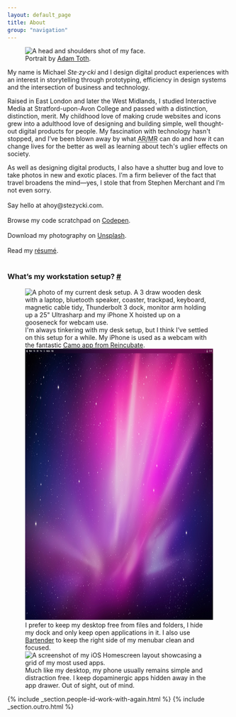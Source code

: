 ```yaml
---
layout: default_page
title: About
group: "navigation"
---
```

<div class="text-col">
  <figure class="gallery">
    <picture>
      <source
        type="image/webp"
        srcset="/assets/img/content/mugshot-tadam.webp 1x,
                /assets/img/content/mugshot-tadam@2x.webp 2x">
      <source
        type="image/jpg"
        srcset="/assets/img/content/mugshot-tadam.jpg 1x,
                /assets/img/content/mugshot-tadam@2x.jpg 2x">
      <img
        src="/assets/img/content/mugshot-tadam.jpg"
        srcset="/assets/img/content/mugshot-tadam.jpg 1x,
                /assets/img/content/mugshot-tadam@2x.jpg 2x"
        alt="A head and shoulders shot of my face."
        loading="auto"
        class="u--m-bottom"
        width="480"
        height="480">
    </picture>
    <figcaption>Portrait by <a href="https://tadam.co.uk" title="Headshots from London based Photographer, Adam Toth.">Adam Toth</a>.</figcaption>
  </figure>
  <p>My name is Michael <dfn title="[Ste-zee-key]">Ste&middot;zy&middot;cki</dfn> and I design digital product experiences with an interest in storytelling through prototyping, efficiency in design systems and the intersection of business and technology.</p>
  <p>Raised in East London and later the West Midlands, I studied Interactive Media at Stratford-upon-Avon College and passed with a distinction, distinction, merit. My childhood love of making crude websites and icons grew into a adulthood love of designing and building simple, well thought-out digital products for people. My fascination with technology hasn't stopped, and I’ve been blown away by what <abbr title="Augmented Reality/Mixed Reality">AR/MR</abbr> can do and how it can change lives for the better as well as learning about tech's uglier effects on society.</p>
  <p>As well as designing digital products, I also have a shutter bug and love to take photos in new and exotic places. I’m a firm believer of the fact that travel broadens the mind—yes, I stole that from Stephen Merchant and I’m not even sorry.<br><br>
  Say hello at <label for="toggle-checkbox" class="toggle-label" title="Drop me a line.">ahoy@stezycki.com</label>.<br><br>
  Browse my code scratchpad on <a href="https://codepen.io/mr-stezz/" title="Have a look at my code scrapbook on Codepen." rel="noreferrer" target="_blank" aria-label="Codepen (Opens in new tab)">Codepen</a>.<br><br>
  Download my photography on <a href="https://unsplash.com/@stez" title="Download my photography for free on Unsplash." rel="noreferrer" target="_blank" aria-label="Unsplash (Opens in new tab)">Unsplash</a>.<br><br>
  Read my <a href="https://codepen.io/mr-stezz/full/PLKGEG" rel="noreferrer" target="_blank" aria-label="Résumé (Opens in new tab)">r&eacute;sum&eacute;</a>.<br><br></p>
</div>
<section>
  <h3 id="workstation-setup" class="heading page-title  t--center">What’s my workstation setup? <a href="#workstation-setup" class="subtitle-link" title="Permalink to this headline">#</a></h3>
  <figure class="gallery">
    <picture>
      <source
        type="image/webp"
        srcset="/assets/img/content/DeskSetup.webp 1x,
                /assets/img/content/DeskSetup@2x.webp 2x">
      <source
        type="image/jpg"
        srcset="/assets/img/content/DeskSetup.jpg 1x,
                /assets/img/content/DeskSetup@2x.jpg 2x">
      <img
        src="/assets/img/content/DeskSetup.jpg"
        srcset="/assets/img/content/DeskSetup.jpg 1x,
                /assets/img/content/DeskSetup@2x.jpg 2x"
        alt="A photo of my current desk setup. A 3 draw wooden desk with a laptop, bluetooth speaker, coaster, trackpad, keyboard, magnetic cable tidy, Thunderbolt 3 dock, monitor arm holding up a 25&quot; Ultrasharp and my iPhone X hoisted up on a gooseneck for webcam use."
        loading="lazy"
        class="u--m-bottom"
        width="1086"
        height="724">
    </picture>
    <figcaption class="text-col u--m-bottom--huge">I'm always tinkering with my desk setup, but I think I’ve settled on this setup for a while. My iPhone is used as a webcam with the fantastic <a href="https://reincubate.com/camo/" alt="Use your phone as a webcam to look amazing on video calls.">Camo app from Reincubate</a>.</figcaption>
    <picture>
      <source
        type="image/webp"
        src="/assets/img/content/MacOSDesktop~light.webp">
      <source
        type="image/png"
        src="/assets/img/content/MacOSDesktop~light.png">
      <img
        src="/assets/img/content/MacOSDesktop~light.png"
        alt="A blank MacOS desktop screenshot showing the menubar at the top and the dock on the left-hand side of the screen"
        loading="lazy"
        class="u--m-bottom"
        width="1086"
        height="611">
    </picture>
    <figcaption class="text-col u--m-bottom--huge">I prefer to keep my desktop free from files and folders, I hide my dock and only keep open applications in it. I also use <a href="https://www.macbartender.com" title="Take control of your menu bar.">Bartender</a> to keep the right side of my menubar clean and focused.</figcaption>
    <picture>
      <source
        type="image/webp"
        srcset="/assets/img/content/iPhoneHomescreen~dark.webp 1x,
                /assets/img/content/iPhoneHomescreen~dark@2x.webp 2x">
      <source
        type="image/png"
        srcset="/assets/img/content/iPhoneHomescreen~dark.png 1x,
                /assets/img/content/iPhoneHomescreen~dark@2x.png 2x">
      <img
        src="/assets/img/content/iPhoneHomescreen~dark.png"
        srcset="/assets/img/content/iPhoneHomescreen~dark.png 1x,
                /assets/img/content/iPhoneHomescreen~dark@2x.png 2x"
        alt="A screenshot of my iOS Homescreen layout showcasing a grid of my most used apps."
        loading="lazy"
        class="u--m-bottom"
        width="375"
        height="812">
    </picture>
    <figcaption class="text-col u--m-bottom--huge">Much like my desktop, my phone usually remains simple and distraction free. I keep dopaminergic apps hidden away in the app drawer. Out of sight, out of mind.</figcaption>
  </figure>
</section>
{% include _section.people-id-work-with-again.html %}
{% include _section.outro.html %}